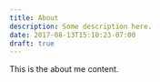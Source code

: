 ```yaml
---
title: About
description: Some description here.
date: 2017-08-13T15:10:23-07:00
draft: true
---
```


This is the about me content.
